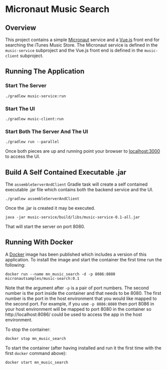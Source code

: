 # Micronaut Music Search

## Overview

This project contains a simple
[Micronaut](https://micronaut.io) service and a
[Vue.js](https://vuejs.org) front end for searching
the iTunes Music Store.  The Micronaut service is
defined in the `music-service` subproject and the
Vue.js front end is defined in the `music-client`
subproject.

## Running The Application

### Start The Server

    ./gradlew music-service:run

### Start The UI

    ./gradlew music-client:run

### Start Both The Server And The UI

    ./gradlew run --parallel

Once both pieces are up and running point your
browser to [localhost:3000](http://localhost:3000/)
to access the UI.

## Build A Self Contained Executable .jar

The `assembleServerAndClient` Gradle task will create
a self contained executable .jar file which contains
both the backend service and the UI.

    ./gradlew assembleServerAndClient

Once the .jar is created it may be executed.

    java -jar music-service/build/libs/music-service-0.1-all.jar

That will start the server on port 8080.    

## Running With Docker

A [Docker](http://docker.com) image has been published which includes a version of this application.  To 
install the image and start the container the first time run the following:

    docker run --name mn_music_search -d -p 8086:8080 micronautsamples/music-search:0.1
    
Note that the argument after `-p` is a pair of port numbers.  The second number is the port inside the 
container and that needs to be 8080.  The first number is the port in the host environment that you would 
like mapped to the second port.  For example, if you use `-p 8086:8080` then port 8086 in your host
environment will be mapped to port 8080 in the container so http://localhost:8086/ could be used to
access the app in the host environment.

To stop the container:

    docker stop mn_music_search
    
To start the container (after having installed and run it the first time with the first `docker` command above):

    docker start mn_music_search

